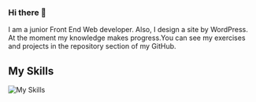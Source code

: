 ### Hi there 👋
I am a junior Front End Web developer.
Also, I design a site by WordPress. At the moment my knowledge makes progress.You can see my exercises and projects in the repository section of my GitHub.
## My Skills
![My Skills](https://skillicons.dev/icons?i=js,html,css,wordpress)
<!--
- 🔭 I’m currently working on Front-End.
- 🌱 I’m currently learning Jvascript.
**farzane-na/farzane-na** is a ✨ _special_ ✨ repository because its `README.md` (this file) appears on your GitHub profile.

Here are some ideas to get you started:

-->
